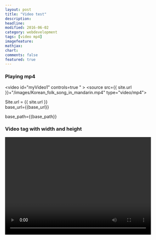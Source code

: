 ```yaml
---
layout: post
title: "Video test"
description: 
headline: 
modified: 2016-06-02
category: webdevelopment
tags: [video mp4]
imagefeature: 
mathjax: 
chart: 
comments: false
featured: true
---
```


### Playing mp4

<video id="myVideo1" controls=true "  >
  <source src={{ site.url }}+"/images/Korean_folk_song_in_mandarin.mp4" type="video/mp4"> 

</video>

Site.url = {{ site.url }}
<br/>
base_url={{base_url}}

base_path={{base_path}}


### Video tag with width and height

<video width="480" height="320" controls="controls">
  <source src={{ site.url }}+"/images/Korean_folk_song_in_mandarin.mp4" type="video/mp4">
</video>